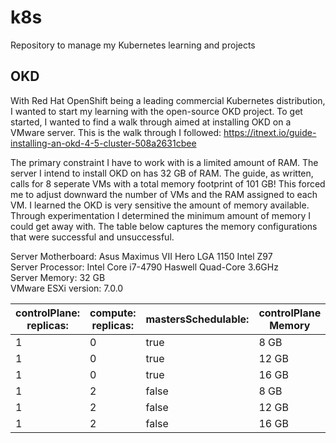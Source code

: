 # k8s
Repository to manage my Kubernetes learning and projects

## OKD
With Red Hat OpenShift being a leading commercial Kubernetes distribution, I wanted to start my learning with the open-source OKD project. To get started, I wanted to find a walk through aimed at installing OKD on a VMware server. This is the walk through I followed: https://itnext.io/guide-installing-an-okd-4-5-cluster-508a2631cbee

The primary constraint I have to work with is a limited amount of RAM. The server I intend to install OKD on has 32 GB of RAM. The guide, as written, calls for 8 seperate VMs with a total memory footprint of 101 GB! This forced me to adjust downward the number of VMs and the RAM assigned to each VM. I learned the OKD is very sensitive the amount of memory available. Through experimentation I determined the minimum amount of memory I could get away with. The table below captures the memory configurations that were successful and unsuccessful.

Server Motherboard: Asus Maximus VII Hero LGA 1150 Intel Z97<br>
Server Processor: Intel Core i7-4790 Haswell Quad-Core 3.6GHz<br>
Server Memory: 32 GB<br>
VMware ESXi version: 7.0.0<br>

| controlPlane:<br>replicas: | compute:<br>replicas: | mastersSchedulable: | controlPlane Memory | computer Memory | Result |
|----------------------------|-----------------------|---------------------|---------------------|-----------------|--------|
| 1                          | 0                     | true                | 8 GB                | N/A             |        |
| 1                          | 0                     | true                | 12 GB               | N/A             |        |
| 1                          | 0                     | true                | 16 GB               | N/A             |        |
| 1                          | 2                     | false               | 8 GB                | 4 GB            |        |
| 1                          | 2                     | false               | 12 GB               | 4 GB            |        |
| 1                          | 2                     | false               | 16 GB               | 4 GB            |        |
